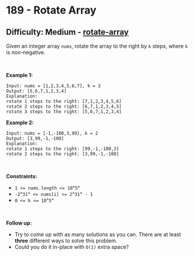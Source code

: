 # 189 - Rotate Array

## Difficulty: Medium - [rotate-array](https://leetcode.com/problems/rotate-array/)

Given an integer array `nums`, rotate the array to the right by `k`
steps, where `k` is non-negative.

 

**Example 1:**

    Input: nums = [1,2,3,4,5,6,7], k = 3
    Output: [5,6,7,1,2,3,4]
    Explanation:
    rotate 1 steps to the right: [7,1,2,3,4,5,6]
    rotate 2 steps to the right: [6,7,1,2,3,4,5]
    rotate 3 steps to the right: [5,6,7,1,2,3,4]

**Example 2:**

    Input: nums = [-1,-100,3,99], k = 2
    Output: [3,99,-1,-100]
    Explanation: 
    rotate 1 steps to the right: [99,-1,-100,3]
    rotate 2 steps to the right: [3,99,-1,-100]

 

**Constraints:**

-   `1 <= nums.length <= 10`^`5`^
-   `-2`^`31`^` <= nums[i] <= 2`^`31`^` - 1`
-   `0 <= k <= 10`^`5`^

 

**Follow up:**

-   Try to come up with as many solutions as you can. There are at least
    **three** different ways to solve this problem.
-   Could you do it in-place with `O(1)` extra space?
